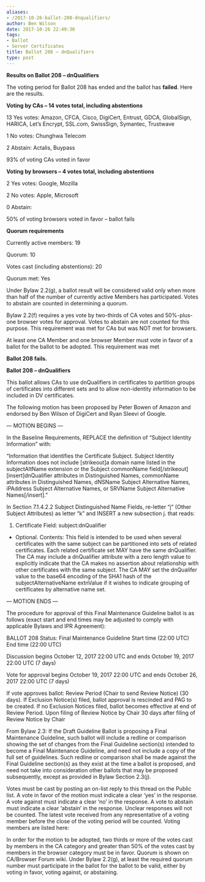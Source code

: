 ```yaml
---
aliases:
- /2017-10-26-ballot-208-dnqualifiers/
author: Ben Wilson
date: 2017-10-26 22:49:30
tags:
- Ballot
- Server Certificates
title: Ballot 208 – dnQualifiers
type: post
---
```


**Results on Ballot 208 – dnQualifiers**

The voting period for Ballot 208 has ended and the ballot has **failed**. Here are the results.

**Voting by CAs – 14 votes total, including abstentions**

13 Yes votes: Amazon, CFCA, Cisco, DigiCert, Entrust, GDCA, GlobalSign, HARICA, Let’s Encrypt, SSL.com, SwissSign, Symantec, Trustwave

1 No votes: Chunghwa Telecom

2 Abstain: Actalis, Buypass

93% of voting CAs voted in favor

**Voting by browsers – 4 votes total, including abstentions**

2 Yes votes: Google, Mozilla

2 No votes: Apple, Microsoft

0 Abstain:

50% of voting browsers voted in favor – ballot fails

**Quorum requirements**

Currently active members: 19

Quorum: 10

Votes cast (including abstentions): 20

Quorum met: Yes

Under Bylaw 2.2(g), a ballot result will be considered valid only when more than half of the number of currently active Members has participated. Votes to abstain are counted in determining a quorum.

Bylaw 2.2(f) requires a yes vote by two-thirds of CA votes and 50%-plus-one browser votes for approval. Votes to abstain are not counted for this purpose. This requirement was met for CAs but was NOT met for browsers.

At least one CA Member and one browser Member must vote in favor of a ballot for the ballot to be adopted. This requirement was met

**Ballot 208 fails.**

**Ballot 208 – dnQualifiers**

This ballot allows CAs to use dnQualifiers in certificates to partition groups of certificates into different sets and to allow non-identity information to be included in DV certificates.

The following motion has been proposed by Peter Bowen of Amazon and endorsed by Ben Wilson of DigiCert and Ryan Sleevi of Google.

— MOTION BEGINS —

In the Baseline Requirements, REPLACE the definition of “Subject Identity Information” with:

“Information that identifies the Certificate Subject. Subject Identity Information does not include \[strikeout\]a domain name listed in the subjectAltName extension or the Subject commonName field\[/strikeout\] \[insert\]dnQualifier attributes in Distinguished Names, commonName attributes in Distinguished Names, dNSName Subject Alternative Names, iPAddress Subject Alternative Names, or SRVName Subject Alternative Names\[/insert\].”

In Section 7.1.4.2.2 Subject Distinguished Name Fields, re-letter “j” (Other Subject Attributes) as letter “k” and INSERT a new subsection j. that reads:

1. Certificate Field: subject:dnQualifier

- Optional. Contents: This field is intended to be used when several certificates with the same subject can be partitioned into sets of related certificates. Each related certificate set MAY have the same dnQualifier. The CA may include a dnQualifier attribute with a zero length value to explicitly indicate that the CA makes no assertion about relationship with other certificates with the same subject. The CA MAY set the dnQualifer value to the base64 encoding of the SHA1 hash of the subjectAlternativeName extnValue if it wishes to indicate grouping of certificates by alternative name set.

— MOTION ENDS —

The procedure for approval of this Final Maintenance Guideline ballot is as follows (exact start and end times may be adjusted to comply with applicable Bylaws and IPR Agreement):

BALLOT 208 Status: Final Maintenance Guideline Start time (22:00 UTC) End time (22:00 UTC)

Discussion begins October 12, 2017 22:00 UTC and ends October 19, 2017 22:00 UTC (7 days)

Vote for approval begins October 19, 2017 22:00 UTC and ends October 26, 2017 22:00 UTC (7 days)

If vote approves ballot: Review Period (Chair to send Review Notice) (30 days). If Exclusion Notice(s) filed, ballot approval is rescinded and PAG to be created. If no Exclusion Notices filed, ballot becomes effective at end of Review Period. Upon filing of Review Notice by Chair 30 days after filing of Review Notice by Chair

From Bylaw 2.3: If the Draft Guideline Ballot is proposing a Final Maintenance Guideline, such ballot will include a redline or comparison showing the set of changes from the Final Guideline section(s) intended to become a Final Maintenance Guideline, and need not include a copy of the full set of guidelines. Such redline or comparison shall be made against the Final Guideline section(s) as they exist at the time a ballot is proposed, and need not take into consideration other ballots that may be proposed subsequently, except as provided in Bylaw Section 2.3(j).

Votes must be cast by posting an on-list reply to this thread on the Public list. A vote in favor of the motion must indicate a clear ‘yes’ in the response. A vote against must indicate a clear ‘no’ in the response. A vote to abstain must indicate a clear ‘abstain’ in the response. Unclear responses will not be counted. The latest vote received from any representative of a voting member before the close of the voting period will be counted. Voting members are listed here:

In order for the motion to be adopted, two thirds or more of the votes cast by members in the CA category and greater than 50% of the votes cast by members in the browser category must be in favor. Quorum is shown on CA/Browser Forum wiki. Under Bylaw 2.2(g), at least the required quorum number must participate in the ballot for the ballot to be valid, either by voting in favor, voting against, or abstaining.